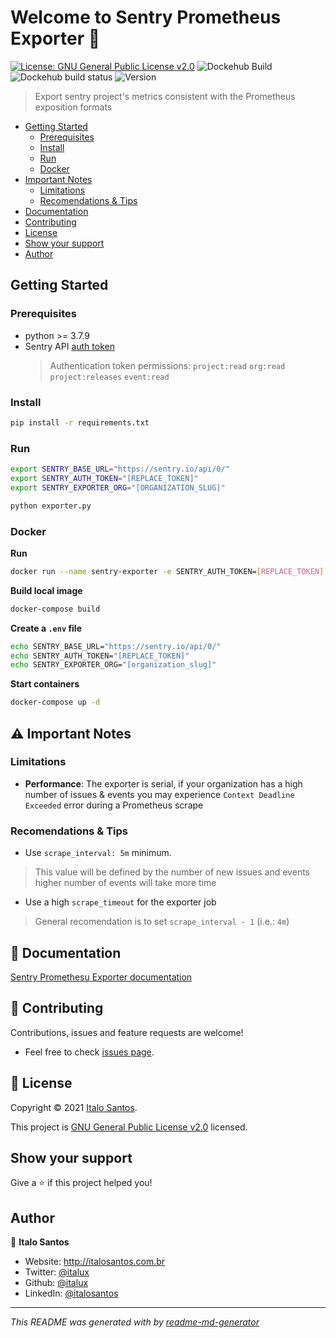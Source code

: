 # Welcome to Sentry Prometheus Exporter 👋
[![License: GNU General Public License v2.0](https://img.shields.io/github/license/italux/sentry-prometheus-exporter)](https://github.com/italux/sentry-prometheus-exporter/blob/master/LICENSE)
![Dockehub Build](https://img.shields.io/docker/cloud/automated/italux/sentry-prometheus-exporter)
![Dockehub build status](https://img.shields.io/docker/cloud/build/italux/sentry-prometheus-exporter)
![Version](https://img.shields.io/github/v/tag/italux/sentry-prometheus-exporter)

> Export sentry project's metrics consistent with the Prometheus exposition formats

  * [Getting Started](#getting-started)
    + [Prerequisites](#prerequisites)
    + [Install](#install)
    + [Run](#run)
    + [Docker](#docker)
  * [Important Notes](#---important-notes)
    + [Limitations](#limitations)
    + [Recomendations & Tips](#recomendations---tips)
  * [Documentation](#---documentation)
  * [Contributing](#---contributing)
  * [License](#---license)
  * [Show your support](#show-your-support)
  * [Author](#author)

## Getting Started

### Prerequisites

- python >= 3.7.9
- Sentry API [auth token](https://docs.sentry.io/api/auth/#auth-tokens)
    > Authentication token permissions: `project:read` `org:read` `project:releases` `event:read`

### Install
```sh
pip install -r requirements.txt
```

### Run
```sh
export SENTRY_BASE_URL="https://sentry.io/api/0/"
export SENTRY_AUTH_TOKEN="[REPLACE_TOKEN]"
export SENTRY_EXPORTER_ORG="[ORGANIZATION_SLUG]"
```
```sh
python exporter.py
```

### Docker
**Run**
```sh
docker run --name sentry-exporter -e SENTRY_AUTH_TOKEN=[REPLACE_TOKEN] -e SENTRY_EXPORTER_ORG=[ORGANIZATION_SLUG] italux/sentry-prometheus-exporter
```
**Build local image**
```sh
docker-compose build
```
**Create a `.env` file**
```sh
echo SENTRY_BASE_URL="https://sentry.io/api/0/"
echo SENTRY_AUTH_TOKEN="[REPLACE_TOKEN]"
echo SENTRY_EXPORTER_ORG="[organization_slug]"
```
**Start containers**
```sh
docker-compose up -d
```

## ⚠️ Important Notes

### Limitations
- **Performance**: The exporter is serial, if your organization has a high number of issues & events you may experience `Context Deadline Exceeded` error during a Prometheus scrape

### Recomendations & Tips
- Use `scrape_interval: 5m` minimum.
> This value will be defined by the number of new issues and events\
> higher number of events will take more time
- Use a high `scrape_timeout` for the exporter job
> General recomendation is to set `scrape_interval - 1` (i.e.: `4m`)

## 📒 Documentation

[Sentry Promethesu Exporter documentation](https://italux.github.io/sentry-prometheus-exporter/)

## 🤝 Contributing

Contributions, issues and feature requests are welcome!

- Feel free to check [issues page](https://github.com/italux/sentry-prometheus-exporter/issues). 


## 📝 License

Copyright © 2021 [Italo Santos](https://github.com/italux).

This project is [GNU General Public License v2.0](https://github.com/italux/sentry-prometheus-exporter/blob/master/LICENSE) licensed.

## Show your support

Give a ⭐️ if this project helped you!

## Author

👤 **Italo Santos**

* Website: http://italosantos.com.br
* Twitter: [@italux](https://twitter.com/italux)
* Github: [@italux](https://github.com/italux)
* LinkedIn: [@italosantos](https://linkedin.com/in/italosantos)

***
_This README was generated with by [readme-md-generator](https://github.com/kefranabg/readme-md-generator)_
